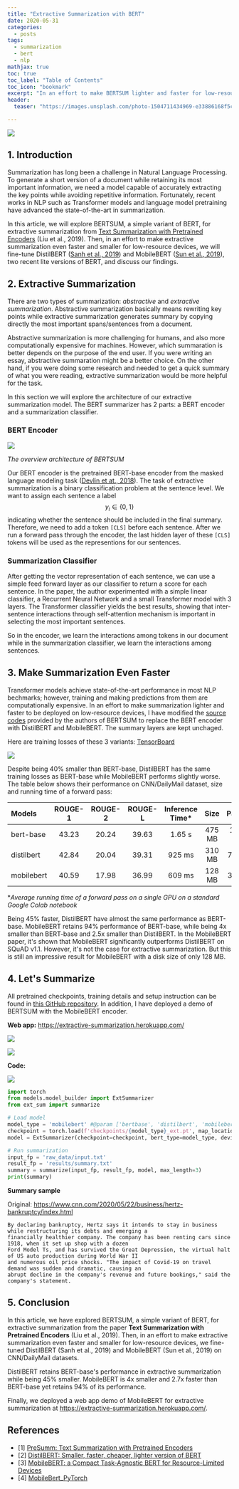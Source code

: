 ```yaml
---
title: "Extractive Summarization with BERT"
date: 2020-05-31
categories:
  - posts
tags:
  - summarization
  - bert
  - nlp
mathjax: true
toc: true
toc_label: "Table of Contents"
toc_icon: "bookmark"
excerpt: "In an effort to make BERTSUM lighter and faster for low-resource devices, I fine-tuned DistilBERT and MobileBERT, two lite versions of BERT on CNN/DailyMail dataset."
header:
  teaser: "https://images.unsplash.com/photo-1504711434969-e33886168f5c?ixlib=rb-1.2.1&ixid=eyJhcHBfaWQiOjEyMDd9&auto=format&fit=crop&w=1350&q=80"

---
```


[![](https://img.shields.io/badge/GitHub-View_on_GitHub-blue?logo=GitHub)](https://github.com/sqali/bert-extractive-summarization)

## 1. Introduction

Summarization has long been a challenge in Natural Language Processing. To generate a short version of a document while retaining its most important information, we need a model capable of accurately extracting the key points while avoiding repetitive information. Fortunately, recent works in NLP such as Transformer models and language model pretraining have advanced the state-of-the-art in summarization.

In this article, we will explore BERTSUM, a simple variant of BERT, for extractive summarization from [Text Summarization with Pretrained Encoders](https://arxiv.org/abs/1908.08345) (Liu et al., 2019). Then, in an effort to make extractive summarization even faster and smaller for low-resource devices, we will fine-tune DistilBERT ([Sanh et al., 2019](https://arxiv.org/abs/1910.01108)) and MobileBERT ([Sun et al., 2019](https://arxiv.org/abs/2004.02984)), two recent lite versions of BERT, and discuss our findings.

## 2. Extractive Summarization

There are two types of summarization: *abstractive* and *extractive summarization*. Abstractive summarization basically means rewriting key points while extractive summarization generates summary by copying directly the most important spans/sentences from a document.

Abstractive summarization is more challenging for humans, and also more computationally expensive for machines. However, which summaration is better depends on the purpose of the end user. If you were writing an essay, abstractive summaration might be a better choice. On the other hand, if you were doing some research and needed to get a quick summary of what you were reading, extractive summarization would be more helpful for the task.

In this section we will explore the architecture of our extractive summarization model. The BERT summarizer has 2 parts: a BERT encoder and a summarization classifier.

### BERT Encoder

![](https://github.com/sqali/minimal-portfolio/blob/master/images/bertsum.jpeg?raw=true)

*The overview architecture of BERTSUM*

Our BERT encoder is the pretrained BERT-base encoder from the masked language modeling task ([Devlin et at., 2018](https://github.com/google-research/bert)). The task of extractive summarization is a binary classification problem at the sentence level. We want to assign each sentence a label $$y_i \in \{0, 1\}$$ indicating whether the sentence should be included in the final summary. Therefore, we need to add a token `[CLS]` before each sentence. After we run a forward pass through the encoder, the last hidden layer of these `[CLS]` tokens will be used as the representions for our sentences.

### Summarization Classifier

After getting the vector representation of each sentence, we can use a simple feed forward layer as our classifier to return a score for each sentence. In the paper, the author experimented with a simple linear classifier, a Recurrent Neural Network and a small Transformer model with 3 layers. The Transformer classifier yields the best results, showing that inter-sentence interactions through self-attention mechanism is important in selecting the most important sentences.

So in the encoder, we learn the interactions among tokens in our document while in the summarization classifier, we learn the interactions among sentences.

## 3. Make Summarization Even Faster

Transformer models achieve state-of-the-art performance in most NLP bechmarks; however, training and making predictions from them are computationally expensive. In an effort to make summarization lighter and faster to be deployed on low-resource devices, I have modified the [source codes](https://github.com/nlpyang/PreSumm) provided by the authors of BERTSUM to replace the BERT encoder with DistilBERT and MobileBERT. The summary layers are kept unchaged.

Here are training losses of these 3 variants: [TensorBoard](https://tensorboard.dev/experiment/Ly7CRURRSOuPBlZADaqBlQ/#scalars)

![](https://github.com/sqali/bert-extractive-summarization/raw/master/tensorboard.JPG)

Despite being 40% smaller than BERT-base, DistilBERT has the same training losses as BERT-base while MobileBERT performs slightly worse. The table below shows their performance on CNN/DailyMail dataset, size and running time of a forward pass:

| Models     | ROUGE-1 |	ROUGE-2 | ROUGE-L | Inference Time* | Size   | Params   |
|:-----------|:-------:|:--------:|:-------:|:---------------:|:------:|:--------:|
| bert-base  | 43.23   | 20.24    | 39.63   | 1.65 s          | 475 MB | 120.5 M  |
| distilbert | 42.84   | 20.04    | 39.31   | 925 ms          | 310 MB | 77.4 M   |
| mobilebert | 40.59   | 17.98    | 36.99   | 609 ms          | 128 MB | 30.8 M   |

\**Average running time of a forward pass on a single GPU on a standard Google Colab notebook*

Being 45% faster, DistilBERT have almost the same performance as BERT-base. MobileBERT retains 94% performance of BERT-base, while being 4x smaller than BERT-base and 2.5x smaller than DistilBERT. In the MobileBERT paper, it's shown that MobileBERT significantly outperforms DistilBERT on SQuAD v1.1. However, it's not the case for extractive summarization. But this is still an impressive result for MobileBERT with a disk size of only 128 MB.

## 4. Let's Summarize

All pretrained checkpoints, training details and setup instruction can be found in [this GitHub repository](https://github.com/sqali/bert-extractive-summarization/). In addition, I have deployed a demo of BERTSUM with the MobileBERT encoder.

**Web app:** https://extractive-summarization.herokuapp.com/

[![](https://img.shields.io/badge/Heroku-Open_Web_App-blue?logo=Heroku)](https://extractive-summarization.herokuapp.com/)

![](https://github.com/sqali/minimal-portfolio/blob/master/images/bertsum.gif?raw=true)

**Code:**

[![](https://img.shields.io/badge/Colab-Run_in_Google_Colab-blue?logo=Google&logoColor=FDBA18)](https://colab.research.google.com/drive/1hwpYC-AU6C_nwuM_N5ynOShXIRGv-U51#scrollTo=KizhzOxVOjaN)

```python
import torch
from models.model_builder import ExtSummarizer
from ext_sum import summarize

# Load model
model_type = 'mobilebert' #@param ['bertbase', 'distilbert', 'mobilebert']
checkpoint = torch.load(f'checkpoints/{model_type}_ext.pt', map_location='cpu')
model = ExtSummarizer(checkpoint=checkpoint, bert_type=model_type, device='cpu')

# Run summarization
input_fp = 'raw_data/input.txt'
result_fp = 'results/summary.txt'
summary = summarize(input_fp, result_fp, model, max_length=3)
print(summary)
```

**Summary sample**

Original: https://www.cnn.com/2020/05/22/business/hertz-bankruptcy/index.html

```
By declaring bankruptcy, Hertz says it intends to stay in business while restructuring its debts and emerging a
financially healthier company. The company has been renting cars since 1918, when it set up shop with a dozen
Ford Model Ts, and has survived the Great Depression, the virtual halt of US auto production during World War II
and numerous oil price shocks. "The impact of Covid-19 on travel demand was sudden and dramatic, causing an
abrupt decline in the company's revenue and future bookings," said the company's statement.
```

## 5. Conclusion

In this article, we have explored BERTSUM, a simple variant of BERT, for extractive summarization from the paper **Text Summarization with Pretrained Encoders** (Liu et al., 2019). Then, in an effort to make extractive summarization even faster and smaller for low-resource devices, we fine-tuned DistilBERT (Sanh et al., 2019) and MobileBERT (Sun et al., 2019) on CNN/DailyMail datasets.

DistilBERT retains BERT-base's performance in extractive summarization while being 45% smaller. MobileBERT is 4x smaller and 2.7x faster than BERT-base yet retains 94% of its performance.

Finally, we deployed a web app demo of MobileBERT for extractive summarization at https://extractive-summarization.herokuapp.com/.

## References
- [1] [PreSumm:  Text Summarization with Pretrained Encoders](https://github.com/nlpyang/PreSumm)
- [2] [DistilBERT: Smaller, faster, cheaper, lighter version of BERT](https://huggingface.co/transformers/model_doc/distilbert.html)
- [3] [MobileBERT: a Compact Task-Agnostic BERT for Resource-Limited Devices](https://github.com/google-research/google-research/tree/master/mobilebert)
- [4] [MobileBert_PyTorch](https://github.com/lonePatient/MobileBert_PyTorch)
